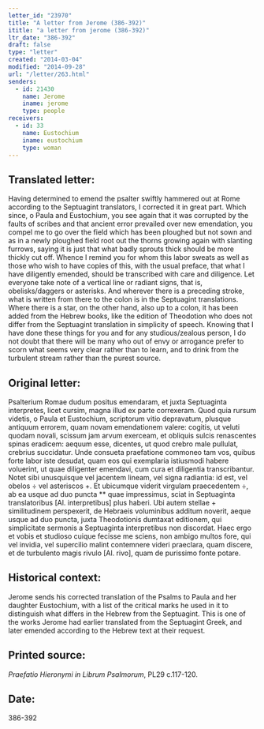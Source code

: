 ```yaml
---
letter_id: "23970"
title: "A letter from Jerome (386-392)"
ititle: "a letter from jerome (386-392)"
ltr_date: "386-392"
draft: false
type: "letter"
created: "2014-03-04"
modified: "2014-09-28"
url: "/letter/263.html"
senders:
  - id: 21430
    name: Jerome
    iname: jerome
    type: people
receivers:
  - id: 33
    name: Eustochium
    iname: eustochium
    type: woman
---
```

<h2> Translated letter:</h2>Having determined to emend the psalter swiftly hammered out at Rome according to the Septuagint translators, I corrected it in great part.  Which since, o Paula and Eustochium, you see again that it was corrupted by the faults of scribes and that ancient error prevailed over new emendation, you compel me to go over the field which has been ploughed but not sown and as in a newly ploughed field root out the thorns growing again with slanting furrows, saying it is just that what badly sprouts thick should be more thickly cut off.
Whence I remind you for whom this labor sweats as well as those who wish to have copies of this, with the usual preface, that what I have diligently emended, should be transcribed with care and diligence.  Let everyone take note of a vertical line or  radiant signs, that is, obelisks/daggers or asterisks.  And wherever there is a preceding stroke, what is written from there to the colon is in the Septuagint translations.  Where there is a star, on the other hand, also up to a colon, it has been added from the Hebrew books, like the edition of Theodotion who does not differ from the Septuagint translation in simplicity of speech.  Knowing that I have done these things for you and for any studious/zealous person, I do not doubt that there will be many who out of envy or arrogance prefer to scorn what seems very clear rather than to learn, and to drink from the turbulent stream rather than the purest source.
<h2 class="mt-4"> Original letter:</h2>Psalterium Romae dudum positus emendaram, et juxta Septuaginta interpretes, licet cursim, magna illud ex parte correxeram. Quod quia rursum videtis, o Paula et Eustochium, scriptorum vitio depravatum, plusque antiquum errorem, quam novam emendationem valere: cogitis, ut veluti quodam novali, scissum jam arvum exerceam, et obliquis sulcis renascentes spinas eradicem: aequum esse, dicentes, ut quod crebro male pullulat, crebrius succidatur. Unde consueta praefatione commoneo tam vos, quibus forte labor iste desudat, quam eos qui exemplaria istiusmodi habere voluerint, ut quae diligenter emendavi, cum cura et diligentia transcribantur. Notet sibi unusquisque vel jacentem lineam, vel signa radiantia: id est, vel obelos ÷ vel asteriscos +. Et ubicumque viderit virgulam praecedentem ÷, ab ea usque ad duo puncta ** quae impressimus, sciat in Septuaginta translatoribus [Al. interpretibus] plus haberi. Ubi autem stellae + similitudinem perspexerit, de Hebraeis voluminibus additum noverit, aeque usque ad duo puncta, juxta Theodotionis dumtaxat editionem, qui simplicitate sermonis a Septuaginta interpretibus non discordat. Haec ergo et vobis et studioso cuique fecisse me sciens, non ambigo multos fore, qui vel invidia, vel supercilio malint contemnere videri praeclara, quam discere, et de turbulento magis rivulo [Al. rivo], quam de purissimo fonte potare.
<h2 class="mt-4"> Historical context:</h2>Jerome sends his corrected translation of the Psalms to Paula and her daughter Eustochium, with a list of the critical marks he used in it to distinguish what differs in the Hebrew from the Septuagint.  This is one of the works Jerome had earlier translated from the Septuagint Greek, and later emended according to the Hebrew text at their request.
<h2 class="mt-4"> Printed source:</h2><p><em>Praefatio Hieronymi in Librum Psalmorum</em>, PL29 c.117-120.</p><h2 class="mt-4"> Date:</h2>386-392